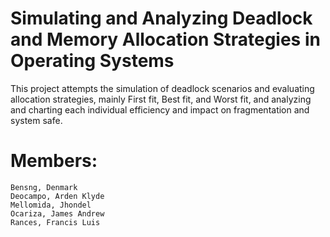 # Simulating and Analyzing Deadlock and Memory Allocation Strategies in Operating Systems

  This project attempts the simulation of deadlock scenarios and evaluating allocation strategies, mainly First fit, Best fit, and Worst fit, and analyzing and charting each individual efficiency and impact on fragmentation and system safe.

# Members:
    Bensng, Denmark
    Deocampo, Arden Klyde
    Mellomida, Jhondel
    Ocariza, James Andrew
    Rances, Francis Luis
